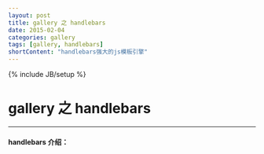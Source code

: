 ```yaml
---
layout: post
title: gallery 之 handlebars
date: 2015-02-04
categories: gallery
tags: [gallery, handlebars]
shortContent: "handlebars强大的js模板引擎"
---
```

{% include JB/setup %}
# gallery 之 handlebars
---

#### handlebars 介绍：

<!--break-->
